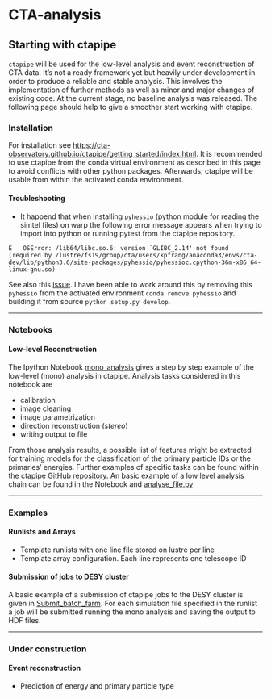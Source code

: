 # CTA-analysis

## Starting with ctapipe

`ctapipe` will be used for the low-level analysis and event reconstruction of CTA data. It’s not a ready framework yet but heavily under development in order to produce a reliable and stable analysis. This involves the implementation of further methods as well as minor and major changes of existing code. At the current stage, no baseline analysis was released.
The following page should help to give a smoother start working with ctapipe.

### Installation

For installation see https://cta-observatory.github.io/ctapipe/getting_started/index.html. It is recommended to use ctapipe from the conda virtual environment as described in this page to avoid conflicts with other python packages. Afterwards, ctapipe will be usable from within the activated conda environment.

#### Troubleshooting

- It happend that when installing `pyhessio` (python module for reading the simtel files) on warp the following error message appears when trying to import into python or running pytest from the ctapipe repository.

 ```E   OSError: /lib64/libc.so.6: version `GLIBC_2.14' not found (required by /lustre/fs19/group/cta/users/kpfrang/anaconda3/envs/cta-dev/lib/python3.6/site-packages/pyhessio/pyhessioc.cpython-36m-x86_64-linux-gnu.so)```  

 See also this [issue](https://github.com/cta-observatory/pyhessio/issues/65). I have been able to work around this by removing this `pyhessio` from the activated environment `conda remove pyhessio` and building it from source `python setup.py develop`.
___

### Notebooks

#### Low-level Reconstruction

The Ipython Notebook [mono_analysis](Notebooks/mono_analysis.ipynb) gives a step by step example of the low-level (mono) analysis in ctapipe. Analysis tasks considered in this notebook are
- calibration
- image cleaning
- image parametrization
- direction reconstruction (*stereo*)
- writing output to file

From those analysis results, a possible list of features might be extracted for training models for the classification of the primary particle IDs or the primaries’ energies. Further examples of specific tasks can be found within the ctapipe GitHub [repository](https://github.com/cta-observatory/ctapipe/tree/master/examples). An basic example of a low level analysis chain can be found in the Notebook and [analyse_file.py](Examples/Submit_batch_farm/analyse_file.py)

***

### Examples

#### Runlists and Arrays
- Template runlists with one line file stored on lustre per line
- Template array configuration. Each line represents one telescope ID

#### Submission of jobs to DESY cluster
A basic example of a submission of ctapipe jobs to the DESY cluster is given in [Submit_batch_farm](Examples/Submit_batch_farm). For each simulation file specified in the runlist a job will be submitted running the mono analysis and saving the output to HDF files.


***

### Under construction

#### Event reconstruction
- Prediction of energy and primary particle type